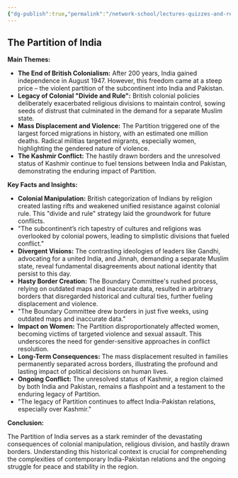 ```yaml
---
{"dg-publish":true,"permalink":"/network-school/lectures-quizzes-and-references/briefs-timelines-and-study-guides/indian-history/indian-history-partition-of-india-brief/"}
---
```



## The Partition of India

**Main Themes:**

- **The End of British Colonialism:** After 200 years, India gained independence in August 1947. However, this freedom came at a steep price – the violent partition of the subcontinent into India and Pakistan.
- **Legacy of Colonial "Divide and Rule":** British colonial policies deliberately exacerbated religious divisions to maintain control, sowing seeds of distrust that culminated in the demand for a separate Muslim state.
- **Mass Displacement and Violence:** The Partition triggered one of the largest forced migrations in history, with an estimated one million deaths. Radical militias targeted migrants, especially women, highlighting the gendered nature of violence.
- **The Kashmir Conflict:** The hastily drawn borders and the unresolved status of Kashmir continue to fuel tensions between India and Pakistan, demonstrating the enduring impact of Partition.

**Key Facts and Insights:**

- **Colonial Manipulation:** British categorization of Indians by religion created lasting rifts and weakened unified resistance against colonial rule. This "divide and rule" strategy laid the groundwork for future conflicts.
- "The subcontinent’s rich tapestry of cultures and religions was overlooked by colonial powers, leading to simplistic divisions that fueled conflict."
- **Divergent Visions:** The contrasting ideologies of leaders like Gandhi, advocating for a united India, and Jinnah, demanding a separate Muslim state, reveal fundamental disagreements about national identity that persist to this day.
- **Hasty Border Creation:** The Boundary Committee's rushed process, relying on outdated maps and inaccurate data, resulted in arbitrary borders that disregarded historical and cultural ties, further fueling displacement and violence.
- "The Boundary Committee drew borders in just five weeks, using outdated maps and inaccurate data."
- **Impact on Women:** The Partition disproportionately affected women, becoming victims of targeted violence and sexual assault. This underscores the need for gender-sensitive approaches in conflict resolution.
- **Long-Term Consequences:** The mass displacement resulted in families permanently separated across borders, illustrating the profound and lasting impact of political decisions on human lives.
- **Ongoing Conflict:** The unresolved status of Kashmir, a region claimed by both India and Pakistan, remains a flashpoint and a testament to the enduring legacy of Partition.
- "The legacy of Partition continues to affect India-Pakistan relations, especially over Kashmir."

**Conclusion:**

The Partition of India serves as a stark reminder of the devastating consequences of colonial manipulation, religious division, and hastily drawn borders. Understanding this historical context is crucial for comprehending the complexities of contemporary India-Pakistan relations and the ongoing struggle for peace and stability in the region.